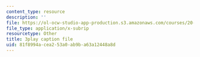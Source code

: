 ```yaml
---
content_type: resource
description: ''
file: https://ol-ocw-studio-app-production.s3.amazonaws.com/courses/20-219-becoming-the-next-bill-nye-writing-and-hosting-the-educational-show-january-iap-2015/81f8994acea253a0ab9ba63a12448a8d_rcRAb0-vc60.vtt
file_type: application/x-subrip
resourcetype: Other
title: 3play caption file
uid: 81f8994a-cea2-53a0-ab9b-a63a12448a8d
---
```

